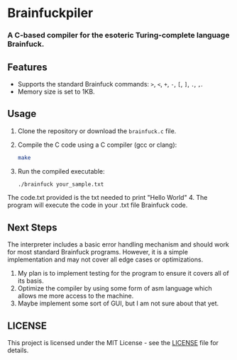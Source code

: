 # Brainfuckpiler
### A C-based compiler for the esoteric Turing-complete language Brainfuck.

## Features

- Supports the standard Brainfuck commands: `>`, `<`, `+`, `-`, `[`, `]`, `.`, `,`.
- Memory size is set to 1KB.

## Usage

1. Clone the repository or download the `brainfuck.c` file.
2. Compile the C code using a C compiler (gcc or clang):

    ```bash
    make
    ```

3. Run the compiled executable:

    ```bash
    ./brainfuck your_sample.txt
    ```
The code.txt provided is the txt needed to print "Hello World"
4. The program will execute the code in your .txt file Brainfuck code.

## Next Steps
The interpreter includes a basic error handling mechanism and should work for most standard Brainfuck programs. However, it is a simple implementation and may not cover all edge cases or optimizations.

1. My plan is to implement testing for the program to ensure it covers all of its basis.
2. Optimize the compiler by using some form of asm language which allows me more access to the machine.
3. Maybe implement some sort of GUI, but I am not sure about that yet.

## LICENSE
This project is licensed under the MIT License - see the [LICENSE](LICENSE) file for details.